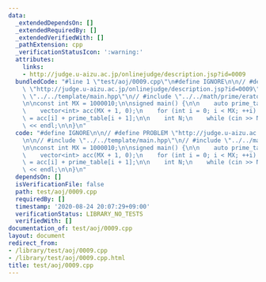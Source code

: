 ```yaml
---
data:
  _extendedDependsOn: []
  _extendedRequiredBy: []
  _extendedVerifiedWith: []
  _pathExtension: cpp
  _verificationStatusIcon: ':warning:'
  attributes:
    links:
    - http://judge.u-aizu.ac.jp/onlinejudge/description.jsp?id=0009
  bundledCode: "#line 1 \"test/aoj/0009.cpp\"\n#define IGNORE\n\n// #define PROBLEM\
    \ \"http://judge.u-aizu.ac.jp/onlinejudge/description.jsp?id=0009\"\n\n// #include\
    \ \"../../template/main.hpp\"\n// #include \"../../math/prime/eratosthenes.hpp\"\
    \n\nconst int MX = 1000010;\n\nsigned main() {\n\n    auto prime_table = eratosthenes(MX);\n\
    \    vector<int> acc(MX + 1, 0);\n    for (int i = 0; i < MX; ++i) acc[i + 1]\
    \ = acc[i] + prime_table[i + 1];\n\n    int N;\n    while (cin >> N) cout << acc[N]\
    \ << endl;\n\n}\n"
  code: "#define IGNORE\n\n// #define PROBLEM \"http://judge.u-aizu.ac.jp/onlinejudge/description.jsp?id=0009\"\
    \n\n// #include \"../../template/main.hpp\"\n// #include \"../../math/prime/eratosthenes.hpp\"\
    \n\nconst int MX = 1000010;\n\nsigned main() {\n\n    auto prime_table = eratosthenes(MX);\n\
    \    vector<int> acc(MX + 1, 0);\n    for (int i = 0; i < MX; ++i) acc[i + 1]\
    \ = acc[i] + prime_table[i + 1];\n\n    int N;\n    while (cin >> N) cout << acc[N]\
    \ << endl;\n\n}\n"
  dependsOn: []
  isVerificationFile: false
  path: test/aoj/0009.cpp
  requiredBy: []
  timestamp: '2020-08-24 20:07:29+09:00'
  verificationStatus: LIBRARY_NO_TESTS
  verifiedWith: []
documentation_of: test/aoj/0009.cpp
layout: document
redirect_from:
- /library/test/aoj/0009.cpp
- /library/test/aoj/0009.cpp.html
title: test/aoj/0009.cpp
---
```

